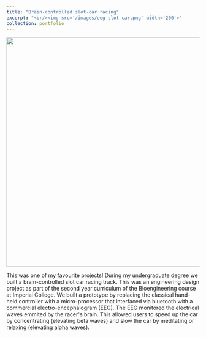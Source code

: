 ```yaml
---
title: "Brain-controlled slot-car racing"
excerpt: "<br/><img src='/images/eeg-slot-car.png' width='200'>"
collection: portfolio
---
```


<img src='/images/eeg_slot_car.gif' width='600'>


This was one of my favourite projects! During my undergraduate degree we built a brain-controlled slot car racing track. This was an engineering design project as part of the second year curriculum of the Bioengineering course at Imperial College. We built a prototype by replacing the classical hand-held controller with a micro-processor that interfaced via bluetooth with a commercial electro-encephalogram (EEG). The EEG monitored the electrical waves emmited by the racer's brain. This allowed users to speed up the car by concentrating (elevating beta waves) and slow the car by meditating or relaxing (elevating alpha waves). 